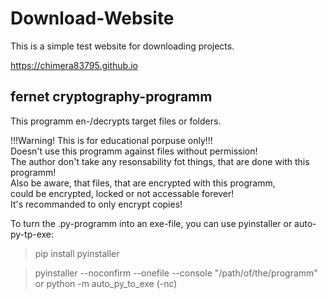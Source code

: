 # Download-Website
This is a simple test website for downloading projects.

https://chimera83795.github.io


## fernet cryptography-programm
This programm en-/decrypts target files or folders.

!!!Warning! This is for educational porpuse only!!!                  
Doesn't use this programm against files without permission!            
The author don't take any resonsability fot things, that are done with this programm!                                    
Also be aware, that files, that are encrypted with this programm,    
could be encrypted, locked or not accessable forever!                
It's recommanded to only encrypt copies!

To turn the .py-programm into an exe-file, you can use pyinstaller or auto-py-tp-exe:

>pip install pyinstaller 

>pyinstaller --noconfirm --onefile --console  "/path/of/the/programm"
or
>python -m auto_py_to_exe (-nc)
